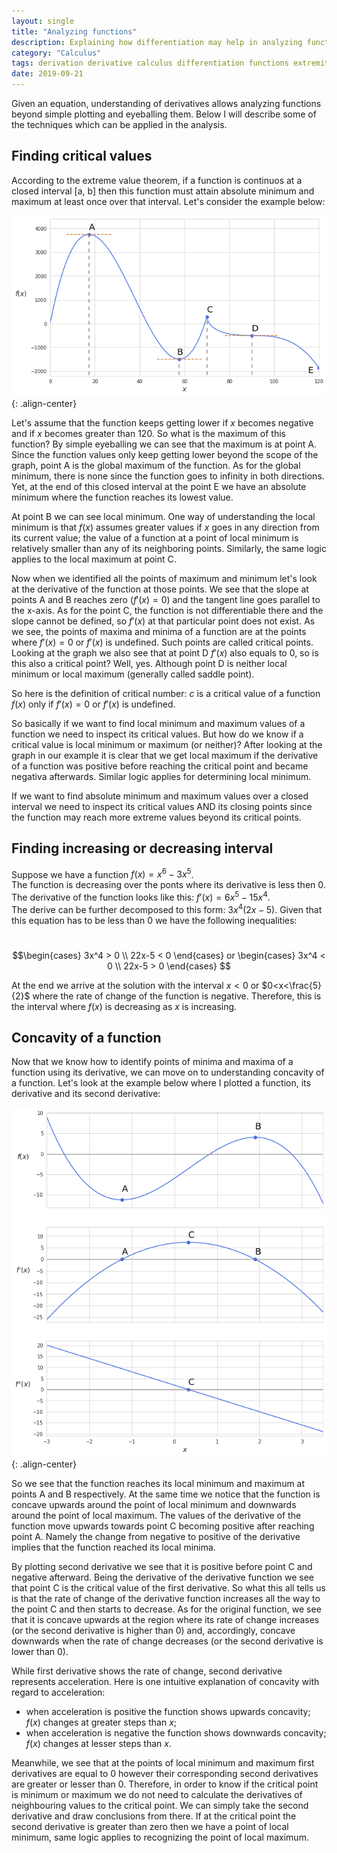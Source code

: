 ```yaml
---
layout: single
title: "Analyzing functions"
description: Explaining how differentiation may help in analyzing functions, understanding their behaviour and finding the extremities  
category: "Calculus"
tags: derivation derivative calculus differentiation functions extremities extreme-points analysis saddle-point minimum maximum second-derivative concavity extreme-value-theorem
date: 2019-09-21
---
```


Given an equation, understanding of derivatives allows analyzing functions beyond simple plotting and eyeballing them. Below I will describe some of the techniques which can be applied in the analysis.

## Finding critical values

According to the extreme value theorem, if a function is continuos at a closed interval \[a, b\] then this function must attain absolute minimum and maximum at least once over that interval. Let's consider the example below:

![](/assets/images/calculus/plot_critical_values.png){: .align-center}

Let's assume that the function keeps getting lower if $x$ becomes negative and if $x$ becomes greater than 120. So what is the maximum of this function? By simple eyeballing we can see that the maximum is at point A. Since the function values only keep getting lower beyond the scope of the graph, point A is the global maximum of the function. As for the global minimum, there is none since the function goes to infinity in both directions. Yet, at the end of this closed interval at the point E we have an absolute minimum where the function reaches its lowest value.

At point B we can see local minimum. One way of understanding the local minimum is that $f(x)$ assumes greater values if $x$ goes in any direction from its current value; the value of a function at a point of local minimum is relatively smaller than any of its neighboring points. Similarly, the same logic applies to the local maximum at point C.

Now when we identified all the points of maximum and minimum let's look at the derivative of the function at those points. We see that the slope at points A and B reaches zero ($f'(x)=0$) and the tangent line goes parallel to the x-axis. As for the point C, the function is not differentiable there and the slope cannot be defined, so $f'(x)$ at that particular point does not exist. As we see, the points of maxima and minima of a function are at the points where $f'(x)=0$ or $f'(x)$ is undefined. Such points are called critical points. Looking at the graph we also see that at point D $f'(x)$ also equals to 0, so is this also a critical point? Well, yes. Although point D is neither local minimum or local maximum (generally called saddle point).

So here is the definition of critical number: $c$ is a critical value of a function $f(x)$ only if $f'(x) = 0$ or $f'(x)$ is undefined.

So basically if we want to find local minimum and maximum values of a function we need to inspect its critical values. But how do we know if a critical value is local minimum or maximum (or neither)? After looking at the graph in our example it is clear that we get local maximum if the derivative of a function was positive before reaching the critical point and became negativa afterwards. Similar logic applies for determining local minimum.

If we want to find absolute minimum and maximum values over a closed interval we need to inspect its critical values AND its closing points since the function may reach more extreme values beyond its critical points.

## Finding increasing or decreasing interval

Suppose we have a function $f(x) = x^6-3x^5$.<br>
The function is decreasing over the ponts where its derivative is less then 0. The derivative of the function looks like this: $f'(x)=6x^5-15x^4$.<br>
The derive can be further decomposed to this form: $3x^4(2x-5)$. Given that this equation has to be less than 0 we have the following inequalities:

&nbsp;&nbsp;&nbsp;&nbsp;
$$\begin{cases}
3x^4 > 0 \\
22x-5 < 0
\end{cases}
or
\begin{cases}
3x^4 < 0 \\
22x-5 > 0
\end{cases}
$$

At the end we arrive at the solution with the interval $x<0$ or $0<x<\frac{5}{2}$ where the rate of change of the function is negative. Therefore, this is the interval where $f(x)$ is decreasing as $x$ is increasing.

## Concavity of a function

Now that we know how to identify points of minima and maxima of a function using its derivative, we can move on to understanding concavity of a function. Let's look at the example below where I plotted a function, its derivative and its second derivative:

![](/assets/images/calculus/plot_concavity.png){: .align-center}

So we see that the function reaches its local minimum and maximum at points A and B respectively. At the same time we notice that the function is concave upwards around the point of local minimum and downwards around the point of local maximum. The values of the derivative of the function move upwards towards point C becoming positive after reaching point A. Namely the change from negative to positive of the derivative implies that the function reached its local minima.

By plotting second derivative we see that it is positive before point C and negative afterward. Being the derivative of the derivative function we see that point C is the critical value of the first derivative. So what this all tells us is that the rate of change of the derivative function increases all the way to the point C and then starts to decrease. As for the original function, we see that it is concave upwards at the region where its rate of change increases (or the second derivative is higher than 0) and, accordingly, concave downwards when the rate of change decreases (or the second derivative is lower than 0).

While first derivative shows the rate of change, second derivative represents acceleration. Here is one intuitive explanation of concavity with regard to acceleration:

 * when acceleration is positive the function shows upwards concavity; $f(x)$ changes at greater steps than $x$;
 * when acceleration is negative the function shows downwards concavity; $f(x)$ changes at lesser steps than $x$.
    
Meanwhile, we see that at the points of local minimum and maximum first derivatives are equal to 0 however their corresponding second derivatives are greater or lesser than 0. Therefore, in order to know if the critical point is minimum or maximum we do not need to calculate the derivatives of neighbouring values to the critical point. We can simply take the second derivative and draw conclusions from there. If at the critical point the second derivative is greater than zero then we have a point of local minimum, same logic applies to recognizing the point of local maximum. 
